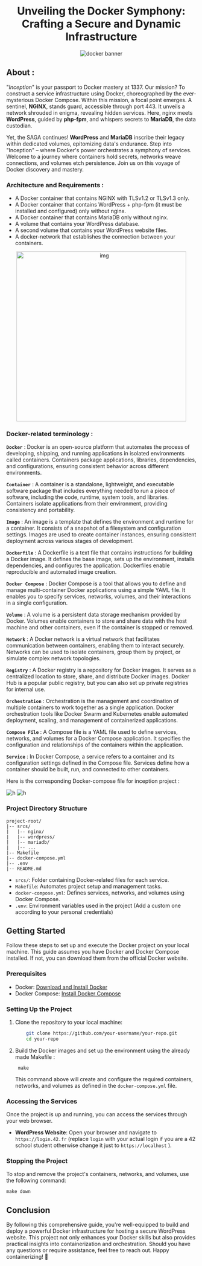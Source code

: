   

<div align="center">
  <h1><strong>Unveiling the Docker Symphony: <br>Crafting a Secure and Dynamic Infrastructure</strong></h1>
</div>

<p align="center">
  <img src="https://dspelaez.github.io/img/thumbnails/docker-art.png" alt="docker banner"/>
</p>

## About  :

"*Inception*" is your passport to Docker mastery at 1337. Our mission? To construct a service infrastructure using Docker, choreographed by the ever-mysterious Docker Compose.
Within this mission, a focal point emerges. A sentinel, **NGINX**, stands guard, accessible through port 443. It unveils a network shrouded in enigma, revealing hidden services. Here, nginx meets **WordPress**, guided by **php-fpm**, and whispers secrets to **MariaDB**, the data custodian.

Yet, the SAGA continues! **WordPress** and **MariaDB** inscribe their legacy within dedicated volumes, epitomizing data's endurance.
Step into "Inception" – where Docker's power orchestrates a symphony of services. Welcome to a journey where containers hold secrets, networks weave connections, and volumes etch persistence. Join us on this voyage of Docker discovery and mastery.

### Architecture and Requirements :
- A Docker container that contains NGINX with TLSv1.2 or TLSv1.3 only.
- A Docker container that contains WordPress + php-fpm (it must be installed and configured) only without nginx.
- A Docker container that contains MariaDB only without nginx.
- A volume that contains your WordPress database.
- A second volume that contains your WordPress website files.
- A docker-network that establishes the connection between your containers.
<p align="center">
  <img src="https://user-images.githubusercontent.com/54292953/147146268-a616f39a-3f16-41f8-80c9-db5494c3dfe7.png" alt="img" width="450"/>
</p>

### Docker-related terminology :
**`Docker`** : Docker is an open-source platform that automates the process of developing, shipping, and running applications in isolated environments called containers. Containers package applications, libraries, dependencies, and configurations, ensuring consistent behavior across different environments.

**`Container`** : A container is a standalone, lightweight, and executable software package that includes everything needed to run a piece of software, including the code, runtime, system tools, and libraries. Containers isolate applications from their environment, providing consistency and portability.

**`Image`** : An image is a template that defines the environment and runtime for a container. It consists of a snapshot of a filesystem and configuration settings. Images are used to create container instances, ensuring consistent deployment across various stages of development.

**`Dockerfile`** : A Dockerfile is a text file that contains instructions for building a Docker image. It defines the base image, sets up the environment, installs dependencies, and configures the application. Dockerfiles enable reproducible and automated image creation.

**`Docker Compose`** : Docker Compose is a tool that allows you to define and manage multi-container Docker applications using a simple YAML file. It enables you to specify services, networks, volumes, and their interactions in a single configuration.

**`Volume`** : A volume is a persistent data storage mechanism provided by Docker. Volumes enable containers to store and share data with the host machine and other containers, even if the container is stopped or removed.

**`Network`** : A Docker network is a virtual network that facilitates communication between containers, enabling them to interact securely. Networks can be used to isolate containers, group them by project, or simulate complex network topologies.

**`Registry`** : A Docker registry is a repository for Docker images. It serves as a centralized location to store, share, and distribute Docker images. Docker Hub is a popular public registry, but you can also set up private registries for internal use.

**`Orchestration`** : Orchestration is the management and coordination of multiple containers to work together as a single application. Docker orchestration tools like Docker Swarm and Kubernetes enable automated deployment, scaling, and management of containerized applications.

**`Compose File`** : A Compose file is a YAML file used to define services, networks, and volumes for a Docker Compose application. It specifies the configuration and relationships of the containers within the application.

**`Service`** : In Docker Compose, a service refers to a container and its configuration settings defined in the Compose file. Services define how a container should be built, run, and connected to other containers.

Here is the corresponding Docker-compose file for inception project : 

![h](https://github.com/mbelouar/Inception/blob/main/images/docker-compose-1.png)
![h](https://github.com/mbelouar/Inception/blob/main/images/docker-compose-2.png)

### Project Directory Structure
    project-root/
    |-- srcs/
    |   |-- nginx/
    |   |-- wordpress/
    |   |-- mariadb/
    |   |-- ...
    |-- Makefile
    |-- docker-compose.yml
    |-- .env
    |-- README.md

-   `srcs/`: Folder containing Docker-related files for each service.
-   `Makefile`: Automates project setup and management tasks.
-   `docker-compose.yml`: Defines services, networks, and volumes using Docker Compose.
-   `.env`: Environment variables used in the project (Add a custom one according to your personal credentials)

## Getting Started

Follow these steps to set up and execute the Docker project on your local machine. This guide assumes you have Docker and Docker Compose installed. If not, you can download them from the official Docker website.

### Prerequisites

-   Docker: [Download and Install Docker](https://www.docker.com/get-started)
-   Docker Compose: [Install Docker Compose](https://docs.docker.com/compose/install/)

### Setting Up the Project

1.  Clone the repository to your local machine:
	```bash
		git clone https://github.com/your-username/your-repo.git
		cd your-repo
2. Build the Docker images and set up the environment using the already made Makefile :
			
		make
	This command above will create and configure the required containers, networks, and volumes as defined in the `docker-compose.yml` file.
### Accessing the Services

Once the project is up and running, you can access the services through your web browser.

-   **WordPress Website**: Open your browser and navigate to `https://login.42.fr` (replace `login` with your actual login if you are a 42 school student otherwise change it just to `https://localhost` ).
### Stopping the Project

To stop and remove the project's containers, networks, and volumes, use the following command:

	make down

## Conclusion

By following this comprehensive guide, you're well-equipped to build and deploy a powerful Docker infrastructure for hosting a secure WordPress website. This project not only enhances your Docker skills but also provides practical insights into containerization and orchestration.
Should you have any questions or require assistance, feel free to reach out. Happy containerizing! 🚀
